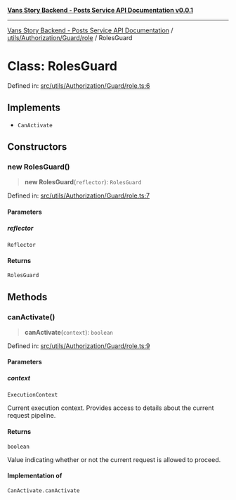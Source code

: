 [**Vans Story Backend - Posts Service API Documentation v0.0.1**](README.md)

***

[Vans Story Backend - Posts Service API Documentation](modules.md) / [utils/Authorization/Guard/role](utils\Authorization\Guard\role\README.md) / RolesGuard

# Class: RolesGuard

Defined in: [src/utils/Authorization/Guard/role.ts:6](https://github.com/JONGHYUNVAN/vans_story_be_post/blob/30670f9b5f4ff4f94181bc9d1b844416ab74ddc8/src/utils/Authorization/Guard/role.ts#L6)

## Implements

- `CanActivate`

## Constructors

### new RolesGuard()

> **new RolesGuard**(`reflector`): `RolesGuard`

Defined in: [src/utils/Authorization/Guard/role.ts:7](https://github.com/JONGHYUNVAN/vans_story_be_post/blob/30670f9b5f4ff4f94181bc9d1b844416ab74ddc8/src/utils/Authorization/Guard/role.ts#L7)

#### Parameters

##### reflector

`Reflector`

#### Returns

`RolesGuard`

## Methods

### canActivate()

> **canActivate**(`context`): `boolean`

Defined in: [src/utils/Authorization/Guard/role.ts:9](https://github.com/JONGHYUNVAN/vans_story_be_post/blob/30670f9b5f4ff4f94181bc9d1b844416ab74ddc8/src/utils/Authorization/Guard/role.ts#L9)

#### Parameters

##### context

`ExecutionContext`

Current execution context. Provides access to details about
the current request pipeline.

#### Returns

`boolean`

Value indicating whether or not the current request is allowed to
proceed.

#### Implementation of

`CanActivate.canActivate`
